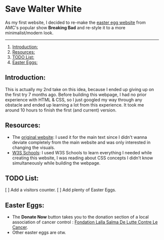 # Save Walter White
As my first website, I decided to re-make the [easter egg website](http://www.savewalterwhite.com/) from AMC's popular show **Breaking Bad** and re-style it to a more minimalist/modern look.
***

1. [Introduction:](#introduction)
2. [Resources:](#resources)
3. [TODO List:](#todo-list)
4. [Easter Eggs:](#easter-eggs)

## Introduction:
This is actually my 2nd take on this idea, because I ended up giving up on the first try 7 months ago. Before building this webpage, I had no prior experience with HTML & CSS, so I just googled my way through any obstacle and ended up learning a lot from this experience. It took me around 10 hours to finish the first (and current) version.

## Resources:
- The [original website](http://www.savewalterwhite.com/):
	I used it for the main text since I didn't wanna deviate completely from the main website and was only interested in changing the visuals.
- [W3S Schools](https://www.w3schools.com/):
	I used W3S Schools to learn everything I needed while creating this website, I was reading about CSS concepts I didn't know simultaneously while building the webpage.

## TODO List:
[ ] Add a visitors counter.
[ ] Add plenty of Easter Eggs.

## Easter Eggs:
- The **Donate Now** button takes you to the donation section of a local association of cancer control : [Fondation Lalla Salma De Lutte Contre Le Cancer](https://contrelecancer.ma/fr/).
- Other easter eggs are otw.

